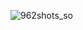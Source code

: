![962shots_so](https://github.com/ozkannbuyuk/css-exercises/assets/111967202/437ef112-9f3f-45e6-b07b-efc4b8c92942)
